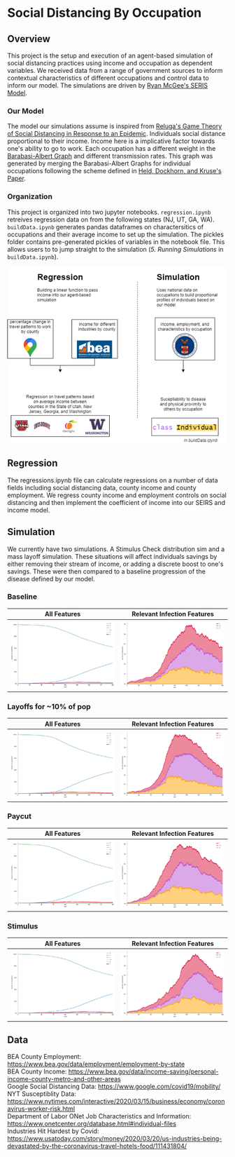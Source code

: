 # Social Distancing By Occupation

## Overview
This project is the setup and execution of an agent-based simulation of social distancing practices using income and occupation as dependent variables. We received data from a range of government sources to inform contextual characteristics of different occupations and control data to inform our model. The simulations are driven by [Ryan McGee's SERIS Model](https://github.com/ryansmcgee/seirsplus).

### Our Model
The model our simulations assume is inspired from [Reluga's Game Theory of Social Distancing in Response to an Epidemic](https://www.ncbi.nlm.nih.gov/pmc/articles/PMC2877723/). Individuals social distance proportional to their income. Income here is a implicative factor towards one's ability to go to work. Each occupation has a different weight in the [Barabasi-Albert Graph](https://en.wikipedia.org/wiki/Barab%C3%A1si%E2%80%93Albert_model) and different transmission rates. This graph was generated by merging the Barabasi-Albert Graphs for individual occupations following the scheme defined in [Held, Dockhorn, and Kruse's Paper](https://www.researchgate.net/publication/271200973_On_Merging_and_Dividing_of_Barabasi-Albert-Graphs).

### Organization
This project is organized into two jupyter notebooks. `regression.ipynb` retreives regression data on from the following states (NJ, UT, GA, WA). `buildData.ipynb` generates pandas dataframes on charactersitics of occupations and their average income to set up  the simulation. The pickles folder contains pre-generated pickles of variables in the notebook file. This allows users to to jump straight to the simulation (*5. Running Simulations* in `buildData.ipynb`).   

![](images/DataDiagram.png)

## Regression
The regressions.ipynb file can calculate regressions on a number of data fields including social distancing data, county income and county employment. We regress county income and employment controls on social distancing and then implement the coefficient of income into our SEIRS and income model.

## Simulation
We currently have two simulations. A Stimulus Check distribution sim and a mass layoff simulation. These situations will affect individuals savings by either removing their stream of income, or adding a discrete boost to one's savings. These were then compared to a baseline progression of the disease defined by our model.

### Baseline
All Features             |  Relevant Infection Features
:-------------------------:|:-------------------------:
![Baseline all data](images/baseline_showAll.png)  |  ![Baseline Infection Data](images/baseline_showInfected.png)

### Layoffs for ~10% of pop
All Features             |  Relevant Infection Features
:-------------------------:|:-------------------------:
![Layoffs all data](images/layoff_showAll.png)  |  ![Layoffs Infection Data](images/layoff_showInfected.png)

### Paycut
All Features             |  Relevant Infection Features
:-------------------------:|:-------------------------:
![Paycut all data](images/paycut_showAll.png)  |  ![Paycut Infection Data](images/paycut_showInfected.png)

### Stimulus
All Features             |  Relevant Infection Features
:-------------------------:|:-------------------------:
![Stimulus all data](images/stimulus_showAll.png)  |  ![Stimulus Infection Data](images/stimulus_showInfected.png)

## Data
BEA County Employment: https://www.bea.gov/data/employment/employment-by-state<br/>
BEA County Income: https://www.bea.gov/data/income-saving/personal-income-county-metro-and-other-areas  \
Google Social Distancing Data: https://www.google.com/covid19/mobility/  \
NYT Susceptiblity Data: https://www.nytimes.com/interactive/2020/03/15/business/economy/coronavirus-worker-risk.html  \
Department of Labor ONet Job Characteristics and Information: https://www.onetcenter.org/database.html#individual-files<br/>
Industries Hit Hardest by Covid: https://www.usatoday.com/story/money/2020/03/20/us-industries-being-devastated-by-the-coronavirus-travel-hotels-food/111431804/
